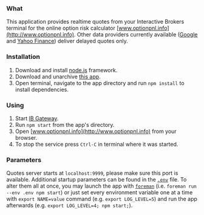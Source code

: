 ### What
This application provides realtime quotes from your Interactive Brokers terminal for the online option risk calculator [www.optionpnl.info](http://www.optionpnl.info). Other data providers currently available ([Google](http://www.google.com/finance) and [Yahoo Finance](http://finance.yahoo.com/)) deliver delayed quotes only.

### Installation

1. Download and install [node.js](http://nodejs.org) framework.
2. Download and unarchive [this app](https://github.com/uqee/mkt-optionpnl-local/archive/master.zip).
3. Open terminal, navigate to the app directory and run `npm install` to install dependencies.

### Using

1. Start [IB Gateway](http://www.interactivebrokers.com/en/software/api/apiguide/api/run_the_api_through_the_ib_gateway.htm).
2. Run `npm start` from the app's directory.
3. Open [www.optionpnl.info](http://www.optionpnl.info) from your browser.
4. To stop the service press `Ctrl-C` in terminal where it was started.

### Parameters

Quotes server starts at `localhost:9999`, please make sure this port is available. Additional startup parameters can be found in the [`.env`](https://github.com/uqee/mkt-optionpnl-local/blob/master/.env) file. To alter them all at once, you may launch the app with [`foreman`](http://github.com/ddollar/foreman) (i.e. `foreman run --env .env npm start`) or just set every environment variable one at a time with `export NAME=value` command (e.g. `export LOG_LEVEL=5`) and run the app afterwards (e.g. `export LOG_LEVEL=4; npm start;`).
